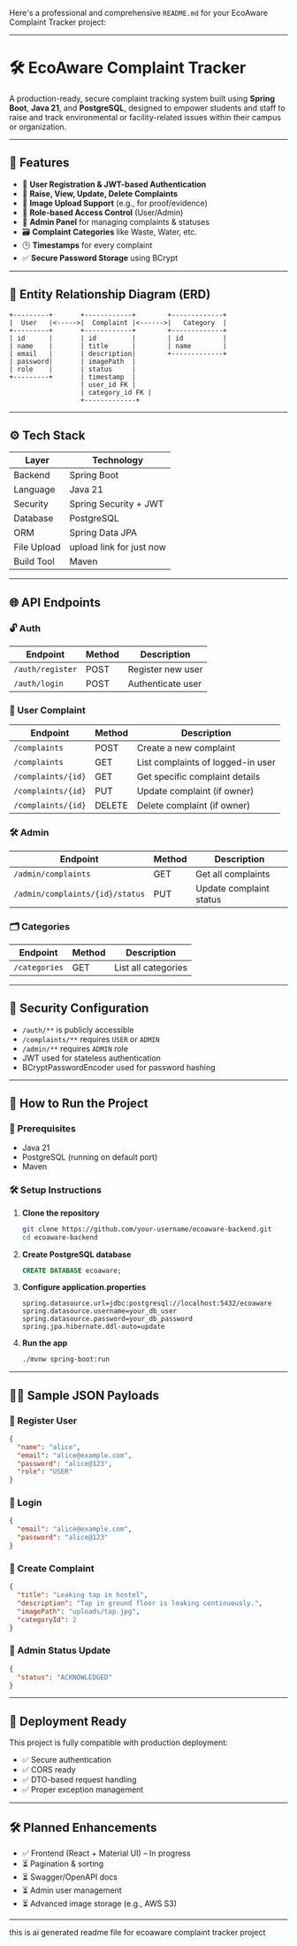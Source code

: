 Here's a professional and comprehensive `README.md` for your EcoAware Complaint Tracker project:

---

# 🛠️ EcoAware Complaint Tracker

A production-ready, secure complaint tracking system built using **Spring Boot**, **Java 21**, and **PostgreSQL**, designed to empower students and staff to raise and track environmental or facility-related issues within their campus or organization.

---

## 📌 Features

* 🔐 **User Registration & JWT-based Authentication**
* 📝 **Raise, View, Update, Delete Complaints**
* 🧾 **Image Upload Support** (e.g., for proof/evidence)
* 👥 **Role-based Access Control** (User/Admin)
* 🎯 **Admin Panel** for managing complaints & statuses
* 🗃️ **Complaint Categories** like Waste, Water, etc.
* 🕒 **Timestamps** for every complaint
* ✅ **Secure Password Storage** using BCrypt

---

## 🧱 Entity Relationship Diagram (ERD)

```text
+---------+       +------------+        +-------------+
|  User   |<----->|  Complaint |<------>|   Category  |
+---------+       +------------+        +-------------+
| id      |       | id         |        | id          |
| name    |       | title      |        | name        |
| email   |       | description|        +-------------+
| password|       | imagePath  |
| role    |       | status     |
+---------+       | timestamp  |
                  | user_id FK |
                  | category_id FK |
                  +-------------+
```

---

## ⚙️ Tech Stack

| Layer       | Technology               |
| ----------- | ------------------------ |
| Backend     | Spring Boot              |
| Language    | Java 21                  |
| Security    | Spring Security + JWT    |
| Database    | PostgreSQL               |
| ORM         | Spring Data JPA          |
| File Upload | upload link for just now |
| Build Tool  | Maven                    |

---

## 🌐 API Endpoints

### 🔓 Auth

| Endpoint         | Method | Description       |
| ---------------- | ------ | ----------------- |
| `/auth/register` | POST   | Register new user |
| `/auth/login`    | POST   | Authenticate user |

### 👤 User Complaint

| Endpoint           | Method | Description                       |
| ------------------ | ------ | --------------------------------- |
| `/complaints`      | POST   | Create a new complaint            |
| `/complaints`      | GET    | List complaints of logged-in user |
| `/complaints/{id}` | GET    | Get specific complaint details    |
| `/complaints/{id}` | PUT    | Update complaint (if owner)       |
| `/complaints/{id}` | DELETE | Delete complaint (if owner)       |

### 🛠 Admin

| Endpoint                        | Method | Description             |
| ------------------------------- | ------ | ----------------------- |
| `/admin/complaints`             | GET    | Get all complaints      |
| `/admin/complaints/{id}/status` | PUT    | Update complaint status |

### 🗂 Categories

| Endpoint      | Method | Description         |
| ------------- | ------ | ------------------- |
| `/categories` | GET    | List all categories |

---

## 🔐 Security Configuration

* `/auth/**` is publicly accessible
* `/complaints/**` requires `USER` or `ADMIN`
* `/admin/**` requires `ADMIN` role
* JWT used for stateless authentication
* BCryptPasswordEncoder used for password hashing

---

## 🧪 How to Run the Project

### 🔧 Prerequisites

* Java 21
* PostgreSQL (running on default port)
* Maven

### 🛠️ Setup Instructions

1. **Clone the repository**

   ```bash
   git clone https://github.com/your-username/ecoaware-backend.git
   cd ecoaware-backend
   ```

2. **Create PostgreSQL database**

   ```sql
   CREATE DATABASE ecoaware;
   ```

3. **Configure application.properties**

   ```
   spring.datasource.url=jdbc:postgresql://localhost:5432/ecoaware
   spring.datasource.username=your_db_user
   spring.datasource.password=your_db_password
   spring.jpa.hibernate.ddl-auto=update
   ```

4. **Run the app**

   ```bash
   ./mvnw spring-boot:run
   ```

---

## 🧑‍💻 Sample JSON Payloads

### 🔸 Register User

```json
{
  "name": "alice",
  "email": "alice@example.com",
  "password": "alice@123",
  "role": "USER"
}
```

### 🔸 Login

```json
{
  "email": "alice@example.com",
  "password": "alice@123"
}
```

### 🔸 Create Complaint

```json
{
  "title": "Leaking tap in hostel",
  "description": "Tap in ground floor is leaking continuously.",
  "imagePath": "uploads/tap.jpg",
  "categoryId": 2
}
```

### 🔸 Admin Status Update

```json
{
  "status": "ACKNOWLEDGED"
}
```

---

## 🚀 Deployment Ready

This project is fully compatible with production deployment:

* ✅ Secure authentication
* ✅ CORS ready
* ✅ DTO-based request handling
* ✅ Proper exception management

---

## 🛠️ Planned Enhancements

* ✅ Frontend (React + Material UI) – In progress
* ⏳ Pagination & sorting
* ⏳ Swagger/OpenAPI docs
* ⏳ Admin user management
* ⏳ Advanced image storage (e.g., AWS S3)

---

this is ai generated readme file for ecoaware complaint tracker project